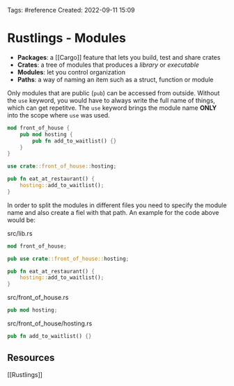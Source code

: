 Tags: #reference 
Created: 2022-09-11 15:09

# Rustlings - Modules
- **Packages**: a [[Cargo]] feature that lets you build, test and share crates
- **Crates**: a tree of modules that produces a *library* or *executable*
- **Modules**: let you control organization
- **Paths**: a way of naming an item such as a struct, function or module

Only modules that are public (`pub`) can be accessed from outside. Without the `use` keyword, you would have to always write the full name of things, which can get repetitve. The `use` keyword brings the module name **ONLY** into the scope where `use` was used.

```rust
mod front_of_house {
    pub mod hosting {
        pub fn add_to_waitlist() {}
    }
}

use crate::front_of_house::hosting;

pub fn eat_at_restaurant() {
    hosting::add_to_waitlist();
}
```

In order to split the modules in different files you need to specify the module name and also create a fiel with that path. An example for the code above would be:

src/lib.rs
```rust
mod front_of_house;

pub use crate::front_of_house::hosting;

pub fn eat_at_restaurant() {
    hosting::add_to_waitlist();
}
```

src/front_of_house.rs
```rust
pub mod hosting;
```

src/front_of_house/hosting.rs
```rust
pub fn add_to_waitlist() {}
```

## Resources
[[Rustlings]]